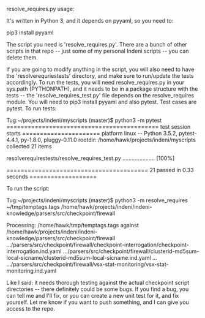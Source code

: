 resolve_requires.py usage:

It's written in Python 3, and it depends on pyyaml, so you need to:

pip3 install pyyaml

The script you need is 'resolve_requires.py'. There are a bunch of other scripts in that repo -- just some of my personal Indeni scripts -- you can delete them.

If you are going to modify anything in the script, you will also need to have the 'resolverequriestests' directory, and make sure to run/update the tests accordingly. To run the tests, you will need resolve_requires.py in your sys.path (PYTHONPATH), and it needs to be in a package structure with the tests -- the 'resolve_requires_test.py' file depends on the resolve_requires module.
You will need to pip3 install pyyaml and also pytest. Test cases are pytest. To run tests:


Tug:~/projects/indeni/myscripts (master)$ python3 -m pytest
=========================================== test session starts ======================
platform linux -- Python 3.5.2, pytest-4.4.1, py-1.8.0, pluggy-0.11.0
rootdir: /home/hawk/projects/indeni/myscripts
collected 21 items                                                                                         

resolverequirestests/resolve_requires_test.py .....................                                  [100%]

======================================== 21 passed in 0.33 seconds ===================

To run the script:


Tug:~/projects/indeni/myscripts (master)$ python3 -m resolve_requires ~/tmp/temptags.tags /home/hawk/projects/indeni/indeni-knowledge/parsers/src/checkpoint/firewall

Processing: /home/hawk/tmp/temptags.tags against /home/hawk/projects/indeni/indeni-knowledge/parsers/src/checkpoint/firewall
.../parsers/src/checkpoint/firewall/checkpoint-interrogation/checkpoint-interrogation.ind.yaml
.../parsers/src/checkpoint/firewall/clusterid-md5sum-local-sicname/clusterid-md5sum-local-sicname.ind.yaml
...
.../parsers/src/checkpoint/firewall/vsx-stat-monitoring/vsx-stat-monitoring.ind.yaml

Like I said: it needs thorough testing against the actual checkpoint script directories -- there definitely could be some bugs. If you find a bug, you can tell me and I'll fix, or you can create a new unit test for it, and fix yourself. Let me know if you want to push something, and I can give you access to the repo.
